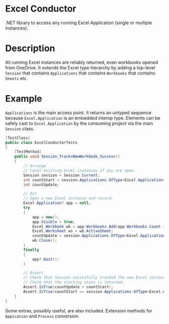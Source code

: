 # Excel Conductor
.NET library to access any running Excel Application (single or multiple instances).

# Description
All running Excel instances are reliably returned, even workbooks opened from OneDrive. It extends the Excel type hierarchy by adding a top-level `Session` that contains `Applications` that contains `Workbooks` that contains `Sheets` etc.

# Example
`Applications` is the main access point. It returns an untyped sequence because `Excel.Application` is an embedded interop type. Elements can be safely cast to `Excel.Application` by the consuming project via the main `Session` class.

````csharp
[TestClass]
public class ExcelConductorTests
{
	[TestMethod]
	public void Session_TracksNewWorkbook_Success()
	{
		// Arrange
		// Count existing Excel instances if any are open.
		Session session = Session.Current;
		int countStart = session.Applications.OfType<Excel.Application>().Count();
		int countUpdate;

		// Act
		// Open a new Excel instance and record.
		Excel.Application? app = null;
		try
		{
			app = new();
			app.Visible = true;
			Excel.Workbook wb = app.Workbooks.Add(app.Workbooks.Count + 1);
			Excel.Worksheet ws = wb.ActiveSheet;
			countUpdate = session.Applications.OfType<Excel.Application>().Count();
			wb.Close();
		}
		finally
		{
			app?.Quit();
		}

		// Assert
		// Check that Session succesfully tracked the new Excel instance.
		// Check that the starting state is returned.
		Assert.IsTrue(countUpdate > countStart);
		Assert.IsTrue(countStart == session.Applications.OfType<Excel.Application>().Count());
	}
}
````
Some extras, possibly useful, are also included. Extension methods for `Appication` and `Process` conversion.
